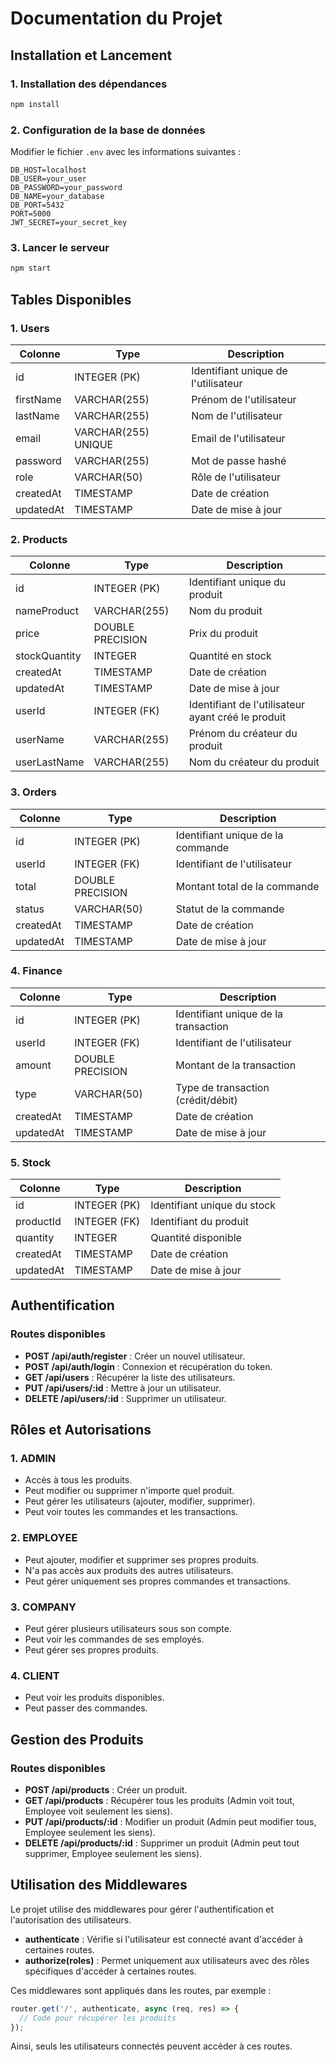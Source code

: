 # Documentation du Projet

## Installation et Lancement

### 1. Installation des dépendances
```sh
npm install
```

### 2. Configuration de la base de données
Modifier le fichier `.env` avec les informations suivantes :
```env
DB_HOST=localhost
DB_USER=your_user
DB_PASSWORD=your_password
DB_NAME=your_database
DB_PORT=5432
PORT=5000
JWT_SECRET=your_secret_key
```

### 3. Lancer le serveur
```sh
npm start
```

## Tables Disponibles

### 1. **Users**
| Colonne       | Type                | Description                        |
|--------------|---------------------|------------------------------------|
| id           | INTEGER (PK)        | Identifiant unique de l'utilisateur |
| firstName    | VARCHAR(255)        | Prénom de l'utilisateur           |
| lastName     | VARCHAR(255)        | Nom de l'utilisateur              |
| email        | VARCHAR(255) UNIQUE | Email de l'utilisateur            |
| password     | VARCHAR(255)        | Mot de passe hashé                |
| role         | VARCHAR(50)         | Rôle de l'utilisateur             |
| createdAt    | TIMESTAMP           | Date de création                  |
| updatedAt    | TIMESTAMP           | Date de mise à jour               |

### 2. **Products**
| Colonne       | Type                | Description                        |
|--------------|---------------------|------------------------------------|
| id           | INTEGER (PK)        | Identifiant unique du produit      |
| nameProduct  | VARCHAR(255)        | Nom du produit                     |
| price        | DOUBLE PRECISION     | Prix du produit                    |
| stockQuantity| INTEGER             | Quantité en stock                  |
| createdAt    | TIMESTAMP           | Date de création                   |
| updatedAt    | TIMESTAMP           | Date de mise à jour                |
| userId       | INTEGER (FK)        | Identifiant de l'utilisateur ayant créé le produit |
| userName     | VARCHAR(255)        | Prénom du créateur du produit      |
| userLastName | VARCHAR(255)        | Nom du créateur du produit         |

### 3. **Orders**
| Colonne   | Type                | Description                        |
|-----------|---------------------|------------------------------------|
| id        | INTEGER (PK)        | Identifiant unique de la commande |
| userId    | INTEGER (FK)        | Identifiant de l'utilisateur      |
| total     | DOUBLE PRECISION    | Montant total de la commande      |
| status    | VARCHAR(50)         | Statut de la commande             |
| createdAt | TIMESTAMP           | Date de création                  |
| updatedAt | TIMESTAMP           | Date de mise à jour               |

### 4. **Finance**
| Colonne   | Type                | Description                        |
|-----------|---------------------|------------------------------------|
| id        | INTEGER (PK)        | Identifiant unique de la transaction |
| userId    | INTEGER (FK)        | Identifiant de l'utilisateur      |
| amount    | DOUBLE PRECISION    | Montant de la transaction         |
| type      | VARCHAR(50)         | Type de transaction (crédit/débit) |
| createdAt | TIMESTAMP           | Date de création                  |
| updatedAt | TIMESTAMP           | Date de mise à jour               |

### 5. **Stock**
| Colonne       | Type                | Description                        |
|--------------|---------------------|------------------------------------|
| id           | INTEGER (PK)        | Identifiant unique du stock       |
| productId    | INTEGER (FK)        | Identifiant du produit            |
| quantity     | INTEGER             | Quantité disponible               |
| createdAt    | TIMESTAMP           | Date de création                  |
| updatedAt    | TIMESTAMP           | Date de mise à jour               |

## Authentification

### Routes disponibles

- **POST /api/auth/register** : Créer un nouvel utilisateur.
- **POST /api/auth/login** : Connexion et récupération du token.
- **GET /api/users** : Récupérer la liste des utilisateurs.
- **PUT /api/users/:id** : Mettre à jour un utilisateur.
- **DELETE /api/users/:id** : Supprimer un utilisateur.

## Rôles et Autorisations

### 1. **ADMIN**
- Accès à tous les produits.
- Peut modifier ou supprimer n'importe quel produit.
- Peut gérer les utilisateurs (ajouter, modifier, supprimer).
- Peut voir toutes les commandes et les transactions.

### 2. **EMPLOYEE**
- Peut ajouter, modifier et supprimer ses propres produits.
- N'a pas accès aux produits des autres utilisateurs.
- Peut gérer uniquement ses propres commandes et transactions.

### 3. **COMPANY**
- Peut gérer plusieurs utilisateurs sous son compte.
- Peut voir les commandes de ses employés.
- Peut gérer ses propres produits.

### 4. **CLIENT**
- Peut voir les produits disponibles.
- Peut passer des commandes.

## Gestion des Produits

### Routes disponibles

- **POST /api/products** : Créer un produit.
- **GET /api/products** : Récupérer tous les produits (Admin voit tout, Employee voit seulement les siens).
- **PUT /api/products/:id** : Modifier un produit (Admin peut modifier tous, Employee seulement les siens).
- **DELETE /api/products/:id** : Supprimer un produit (Admin peut tout supprimer, Employee seulement les siens).

## Utilisation des Middlewares

Le projet utilise des middlewares pour gérer l'authentification et l'autorisation des utilisateurs. 

- **authenticate** : Vérifie si l'utilisateur est connecté avant d'accéder à certaines routes.
- **authorize(roles)** : Permet uniquement aux utilisateurs avec des rôles spécifiques d'accéder à certaines routes.

Ces middlewares sont appliqués dans les routes, par exemple :
```js
router.get('/', authenticate, async (req, res) => {
  // Code pour récupérer les produits
});
```

Ainsi, seuls les utilisateurs connectés peuvent accéder à ces routes.

